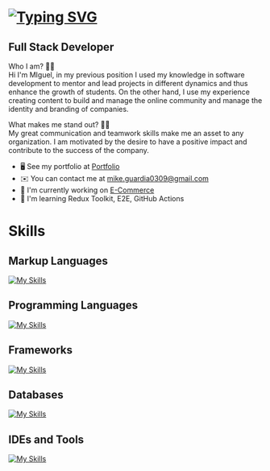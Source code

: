 <!-- [![Miguel Guardia, I'm Software Developer](https://pimp-my-readme.webapp.io/pimp-my-readme/wavy-banner?subtitle=I%27m%20Software%20Developer&title=Miguel%20Guardia)](https://pimp-my-readme.webapp.io) -->

[![Typing SVG](https://readme-typing-svg.herokuapp.com?font=Cascadia+Code&size=24&pause=1000&color=F7F7F7&width=435&lines=Hey+there%F0%9F%99%8B%E2%80%8D%E2%99%82%EF%B8%8F%2CI'm+Miguel+Guardia)](https://git.io/typing-svg)
==============================

Full Stack Developer
--------------------------------------

Who I am? 👨‍💻 <br/>
Hi I'm MIguel, in my previous position I used my knowledge in software development to mentor and lead projects in different dynamics and thus enhance the growth of students. On the other hand, I use my experience creating content to build and manage the online community and manage the identity and branding of companies. 

What makes me stand out? 🙎‍♂️ <br/>
My great communication and teamwork skills make me an asset to any organization. I am motivated by the desire to have a positive impact and contribute to the success of the company.

*   🖥️  See my portfolio at [Portfolio]()
*   ✉️  You can contact me at [mike.guardia0309@gmail.com](mailto:mike.guardia0309@gmail.com)
*   🚀  I'm currently working on [E-Commerce](https://github.com/fabioalcocer/e-commerce-x)
*   🧠  I'm learning Redux Toolkit, E2E, GitHub Actions

<!-- <p align="center"><img width=50% src="https://media.giphy.com/media/IThjAlJnD9WNO/giphy.gif"></p> -->

[comment]: <> (<p align="center"><img width=50% src="https://res.cloudinary.com/daobmfotr/image/upload/v1659550519/my%20videos/bear_gqsizq.gif"></p>)

# Skills

## Markup Languages
[![My Skills](https://skillicons.dev/icons?i=html,css,bootstrap,sass,tailwind,materialui&perline=4)](https://skillicons.dev)

## Programming Languages
[![My Skills](https://skillicons.dev/icons?i=javascript,ts&perline=4)](https://skillicons.dev)

## Frameworks
[![My Skills](https://skillicons.dev/icons?i=nodejs,express,react,nextjs&perline=4)](https://skillicons.dev)

## Databases
[![My Skills](https://skillicons.dev/icons?i=mysql,mongodb&perline=5)](https://skillicons.dev)

## IDEs and Tools
[![My Skills](https://skillicons.dev/icons?i=vite,git,github,visualstudio,vscode,docker&perline=3)](https://skillicons.dev)
